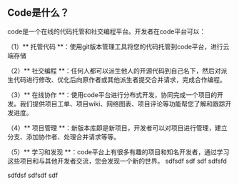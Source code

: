 ## Code是什么？

code是一个在线的代码托管和社交编程平台。开发者在code平台可以：


（1）** 托管代码 **：使用git版本管理工具将您的代码托管到code平台，进行云端存储


（2）** 社交编程 **：任何人都可以派生他人的开源代码到自己名下，然后对派生代码进行修改、优化后向原作者或其他派生者提交合并请求，完成合作编程。


（3）** 在线协作 **：使用code平台进行分布式开发，协同完成一个项目的开发。我们提供项目工单、项目wiki、网络图表、项目评论等功能帮您了解和跟踪开发进度。


（4）** 项目管理 **：新版本库即是新项目，开发者可以对项目进行管理，建立分支、添加协作者、处理合并请求等等。

（5）** 学习和发现 **：code平台上有很多有趣的项目和知名开发者，通过学习这些项目和与其他开发者交流，您会发现一个新的世界。
sdfsdf
sdf
sdf
sdfsfd


sdfdsf
sdfsdf
sdf
